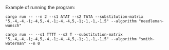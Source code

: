 Example of running the program:

``````consoleconsole
cargo run -- --n 2 --s1 ATAT --s2 TATA --substitution-matrix "5,-4,-4,-1;-4,5,-4,-1;-4,-4,5,-1;-1,-1,-1,5" --algorithm "needleman-wunsch"

cargo run -- --s1 TTTT --s2 T --substitution-matrix "5,-4,-4,-1;-4,5,-4,-1;-4,-4,5,-1;-1,-1,-1,5" --algorithm "smith-waterman" --n 0
